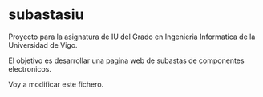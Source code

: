 subastasiu
==========
Proyecto para la asignatura de IU del Grado en Ingenieria Informatica de la Universidad de Vigo.

El objetivo es desarrollar una pagina web de subastas de componentes electronicos.

Voy a modificar este fichero.